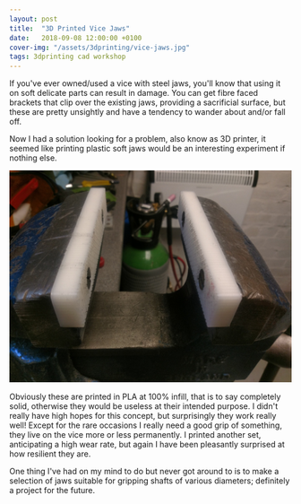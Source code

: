 ```yaml
---
layout: post
title:  "3D Printed Vice Jaws"
date:   2018-09-08 12:00:00 +0100
cover-img: "/assets/3dprinting/vice-jaws.jpg"
tags: 3dprinting cad workshop
---
```

If you've ever owned/used a vice with steel jaws, you'll know that using it on soft delicate parts can result in damage. You can get fibre faced brackets that clip over the existing jaws, providing a sacrificial surface, but these are pretty unsightly and have a tendency to wander about and/or fall off.

Now I had a solution looking for a problem, also know as 3D printer, it seemed like printing plastic soft jaws would be an interesting experiment if nothing else.

![Vice Jaws](/assets/3dprinting/vice-jaws.jpg)

Obviously these are printed in PLA at 100% infill, that is to say completely solid, otherwise they would be useless at their intended purpose. I didn't really have high hopes for this concept, but surprisingly they work really well! Except for the rare occasions I really need a good grip of something, they live on the vice more or less permanently. I printed another set, anticipating a high wear rate, but again I have been pleasantly surprised at how resilient they are.

One thing I've had on my mind to do but never got around to is to make a selection of jaws suitable for gripping shafts of various diameters; definitely a project for the future.
